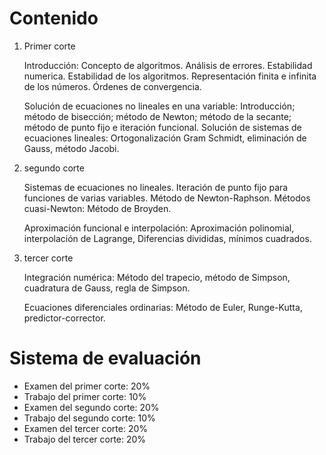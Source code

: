 # Contenido

1. Primer corte

   Introducción: Concepto de algoritmos. Análisis de errores. Estabilidad numerica. Estabilidad de los algoritmos. Representación finita e infinita de los números. Órdenes de convergencia.

   Solución de ecuaciones no lineales en una variable: Introducción; método de bisección; método de Newton; método de la secante; método de punto fijo e iteración funcional.
   Solución de sistemas de ecuaciones lineales: Ortogonalización Gram Schmidt, eliminación de Gauss, método Jacobi.

2. segundo corte

   Sistemas de ecuaciones no lineales. Iteración de punto fijo para funciones de varias variables. Método de Newton-Raphson. Métodos cuasi-Newton: Método de Broyden.

   Aproximación funcional e interpolación: Aproximación polinomial, interpolación de Lagrange, Diferencias divididas, mínimos cuadrados.

3. tercer corte

   Integración numérica: Método del trapecio, método de Simpson, cuadratura de Gauss, regla de Simpson.

   Ecuaciones diferenciales ordinarias: Método de Euler, Runge-Kutta, predictor-corrector.


# Sistema de evaluación

* Examen del primer corte: 20%
* Trabajo del primer corte: 10%
* Examen del segundo corte: 20%
* Trabajo del segundo corte: 10%
* Examen del tercer corte: 20%
* Trabajo del tercer corte: 20%


